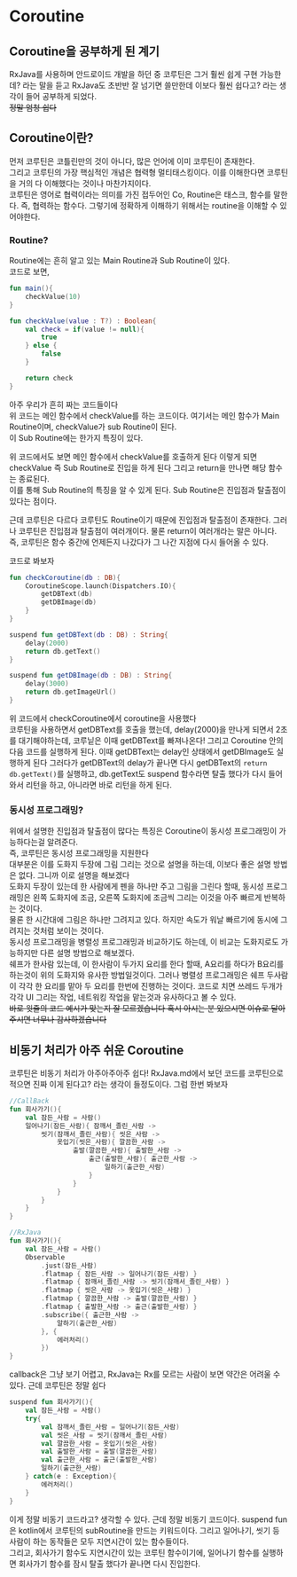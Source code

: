# Coroutine

## Coroutine을 공부하게 된 계기
RxJava를 사용하며 안드로이드 개발을 하던 중 코루틴은 그거 훨씬 쉽게 구현 가능한데? 라는 말을 듣고 RxJava도 초반반 잘 넘기면 쓸만한데 이보다 훨씬 쉽다고? 라는 생각이 들어 공부하게 되었다.   
~~정말 엄청 쉽다~~

## Coroutine이란?
먼저 코루틴은 코틀린만의 것이 아니다, 많은 언어에 이미 코루틴이 존재한다.   
그리고 코루틴의 가장 핵심적인 개념은 협력형 멀티태스킹이다. 이를 이해한다면 코루틴을 거의 다 이해했다는 것이나 마찬가지이다.   
코루틴은 영어로 협력이라는 의미를 가진 접두어인 Co, Routine은 태스크, 함수를 말한다. 즉, 협력하는 함수다. 그렇기에 정확하게 이해하기 위해서는 routine을 이해할 수 있어야한다.

### Routine?
Routine에는 흔히 알고 있는 Main Routine과 Sub Routine이 있다.    
코드로 보면,
```kotlin
fun main(){
    checkValue(10)
}

fun checkValue(value : T?) : Boolean{
    val check = if(value != null){
        true
    } else {
        false
    }

    return check
}
```

아주 우리가 흔히 짜는 코드들이다   
위 코드는 메인 함수에서 checkValue를 하는 코드이다. 여기서는 메인 함수가 Main Routine이며, checkValue가 sub Routine이 된다.   
이 Sub Routine에는 한가지 특징이 있다.

위 코드에서도 보면 메인 함수에서 checkValue를 호출하게 된다
이렇게 되면 checkValue 즉 Sub Routine로 진입을 하게 된다 그리고 return을 만나면 해당 함수는 종료된다.   
이를 통해 Sub Routine의 특징을 알 수 있게 된다. Sub Routine은 진입점과 탈출점이 있다는 점이다.

근데 코루틴은 다르다
코루틴도 Routine이기 때문에 진입점과 탈출점이 존재한다. 그러나 코루틴은 진입점과 탈출점이 여러개이다.
물론 return이 여러개라는 말은 아니다.   
즉, 코루틴은 함수 중간에 언제든지 나갔다가 그 나간 지점에 다시 들어올 수 있다. 

코드로 봐보자

```kotlin
fun checkCoroutine(db : DB){
    CoroutineScope.launch(Dispatchers.IO){
        getDBText(db)
        getDBImage(db)
    }
}

suspend fun getDBText(db : DB) : String{
    delay(2000)
    return db.getText()
}

suspend fun getDBImage(db : DB) : String{
    delay(3000)
    return db.getImageUrl()
}
```

위 코드에서 checkCoroutine에서 coroutine을 사용했다   
코루틴을 사용하면서 getDBText를 호출을 했는데, delay(2000)을 만나게 되면서
2초를 대기해야하는데, 코루닡은 이때 getDBText를 빠져나온다! 그리고 Coroutine 안의 다음 코드를 실행하게 된다. 이때 getDBText는 delay인 상태에서 getDBImage도 실행하게 된다 그러다가 getDBText의 delay가 끝나면 다시 getDBText의 `return db.getText()`를 실행하고, db.getText도 suspend 함수라면 탈출 했다가 다시 들어와서 리턴을 하고, 아니라면 바로 리턴을 하게 된다.

### 동시성 프로그래밍?
위에서 설명한 진입점과 탈출점이 많다는 특징은 Coroutine이 동시성 프로그래밍이 가능하다는걸 알려준다.   
즉, 코루틴은 동시성 프로그래밍을 지원한다   
대부분은 이를 도화지 두장에 그림 그리는 것으로 설명을 하는데, 이보다 좋은 설명 방법은 없다. 그니까 이로 설명을 해보겠다   
도화지 두장이 있는데 한 사람에게 펜을 하나만 주고 그림을 그린다 할때,
동시성 프로그래밍은 왼쪽 도화지에 조금, 오른쪽 도화지에 조금씩 그리는 이것을 아주 빠르게 반복하는 것이다.   
물론 한 시간대에 그림은 하나만 그려지고 있다. 하지만 속도가 워날 빠르기에 동시에 그려지는 것처럼 보이는 것이다.   
동시성 프로그래밍을 병렬성 프로그래밍과 비교하기도 하는데, 이 비교는 도화지로도 가능하지만 다른 설명 방법으로 해보겠다.   
쉐프가 한사람 있는데, 이 한사람이 두가지 요리를 한다 할때, A요리를 하다가 B요리를 하는것이 위의 도화지와 유사한 방법일것이다. 그러나 병렬성 프로그래밍은 쉐프 두사람이 각각 한 요리를 맡아 두 요리를 한번에 진행하는 것이다. 코드로 치면 쓰레드 두개가 각각 UI 그리는 작업, 네트워킹 작업을 맡는것과 유사하다고 볼 수 있다.   
~~바로 윗줄의 코드 예시가 맞는지 잘 모르겠습니다 혹시 아시는 분 있으시면 이슈로 달아주시면 너무나 감사하겠습니다~~

## 비동기 처리가 아주 쉬운 Coroutine
코루틴은 비동기 처리가 아주아주아주 쉽다!
RxJava.md에서 보던 코드를 코루틴으로 적으면 진짜 이게 된다고? 라는 생각이 들정도이다. 그럼 한번 봐보자
```kotlin
//CallBack
fun 회사가기(){
    val 잠든_사람 = 사람()
    일어나기(잠든_사람){ 잠깨서_졸린_사람 ->
        씻기(잠깨서_졸린_사람){ 씻은_사람 ->
            옷입기(씻은_사람){ 깔끔한_사람 ->
                출발(깔끔한_사람){ 출발한_사람 ->
                    출근(출발한_사람){ 출근한_사람 ->
                        일하기(출근한_사람)
                    }
                }
            }
        }
    }
}
```

```kotlin
//RxJava
fun 회사가기(){
    val 잠든_사람 = 사람()
    Observable
        .just(잠든_사람)
        .flatmap { 잠든_사람 -> 일어나기(잠든_사람) }
        .flatmap { 잠깨서_졸린_사람 -> 씻기(잠깨서_졸린_사람) }
        .flatmap { 씻은_사람 -> 옷입기(씻은_사람) }
        .flatmap { 깔끔한_사람 -> 출발(깔끔한_사람) }
        .flatmap { 출발한_사람 -> 출근(출발한_사람) }
        .subscribe({ 출근한_사람 ->
            알하기(출근한_사람)
        }, {
            에러처리()
        })
}
```

callback은 그냥 보기 어렵고, RxJava는 Rx를 모르는 사람이 보면 약간은 어려울 수 있다. 근데 코루틴은 정말 쉽다
```kotlin
suspend fun 회사가기(){
    val 잠든_사람 = 사람()
    try{
        val 잠깨서_졸린_사람 = 일어나기(잠든_사람)
        val 씻은_사람 = 씻기(잠깨서_졸린_사람)
        val 깔끔한_사람 = 옷입기(씻은_사람)
        val 출발한_사람 = 출발(깔끔한_사람)
        val 출근한_사람 = 출근(출발한_사람)
        일하기(출근한_사람)
    } catch(e : Exception){
        에러처리()
    }
}
```
이게 정말 비동기 코드라고? 생각할 수 있다. 근데 정말 비동기 코드이다.
suspend fun은 kotlin에서 코루틴의 subRoutine을 만드는 키워드이다. 그리고 일어나기, 씻기 등 사람이 하는 동작들은 모두 지연시간이 있는 함수들이다.   
그리고, 회사가기 함수도 지연시간이 있는 코루틴 함수이기에, 일어나기 함수를 실행하면 회사가기 함수를 잠시 탈출 했다가 끝나면 다시 진입한다.

